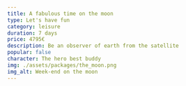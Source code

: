 ```yaml
---
title: A fabulous time on the moon
type: Let's have fun
category: leisure
duration: 7 days
price: 4795€
description: Be an observer of earth from the satellite
popular: false
character: The hero best buddy
img: ./assets/packages/the_moon.png
img_alt: Week-end on the moon
---
```

